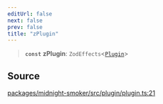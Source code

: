 ```yaml
---
editUrl: false
next: false
prev: false
title: "zPlugin"
---
```


> **`const`** **zPlugin**: `ZodEffects`\<[`Plugin`](/api/midnight-smoker/midnight-smoker/plugin/type-aliases/plugin/)\>

## Source

[packages/midnight-smoker/src/plugin/plugin.ts:21](https://github.com/boneskull/midnight-smoker/blob/417858b/packages/midnight-smoker/src/plugin/plugin.ts#L21)
